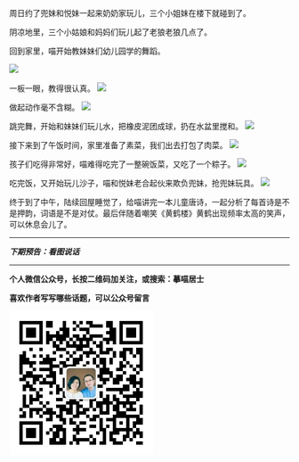 周日约了兜妹和悦妹一起来奶奶家玩儿，三个小姐妹在楼下就碰到了。

阴凉地里，三个小姑娘和妈妈们玩儿起了老狼老狼几点了。

回到家里，喵开始教妹妹们幼儿园学的舞蹈。

![](http://upload-images.jianshu.io/upload_images/51001-593ee3291cb9bc82.JPG)

一板一眼，教得很认真。
![](http://upload-images.jianshu.io/upload_images/51001-8a9eb299728164c6.JPG)

做起动作毫不含糊。
![](http://upload-images.jianshu.io/upload_images/51001-30eaf67a9cdc59af.JPG)

跳完舞，开始和妹妹们玩儿水，把橡皮泥团成球，扔在水盆里搅和。
![](http://upload-images.jianshu.io/upload_images/51001-5b4687fce5c63430.JPG)

接下来到了午饭时间，家里准备了素菜，我们出去打包了肉菜。
![](http://upload-images.jianshu.io/upload_images/51001-755d5512c5c791bc.JPG)

孩子们吃得非常好，喵难得吃完了一整碗饭菜，又吃了一个粽子。
![](http://upload-images.jianshu.io/upload_images/51001-2e6f6d3393e4662e.JPG)

吃完饭，又开始玩儿沙子，喵和悦妹老合起伙来欺负兜妹，抢兜妹玩具。
![](http://upload-images.jianshu.io/upload_images/51001-7b886258bcbbcfbc.JPG)

终于到了中午，陆续回屋睡觉了，给喵讲完一本儿童唐诗，一起分析了每首诗是不是押韵，词语是不是对仗。最后伴随着嘲笑《黄鹤楼》黄鹤出现频率太高的笑声，可以休息会儿了。

***

***下期预告：看图说话***

***


**个人微信公众号，长按二维码加关注，或搜索：摹喵居士**

**喜欢作者写写哪些话题，可以公众号留言**

![](https://github.com/jiluofu/jiluofu.github.com/raw/master/momiaojushi/static/qrcode.jpg)